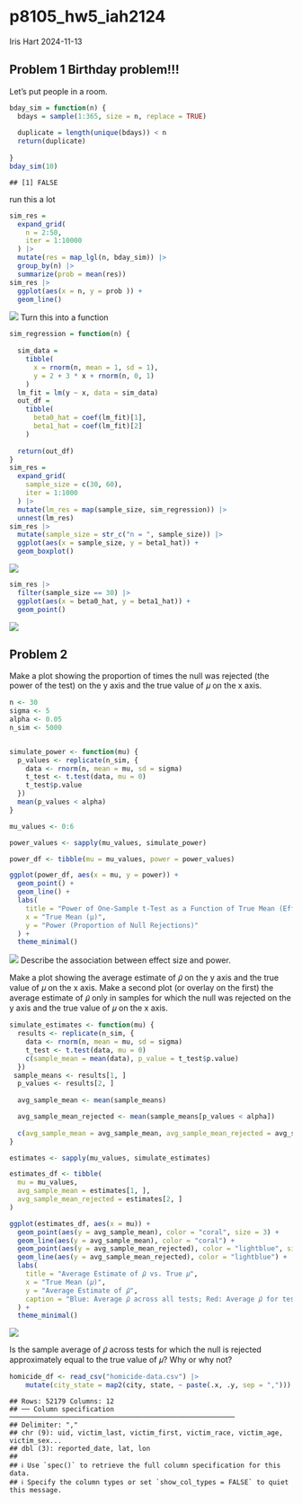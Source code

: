 p8105_hw5_iah2124
================
Iris Hart
2024-11-13

## Problem 1 Birthday problem!!!

Let’s put people in a room.

``` r
bday_sim = function(n) {
  bdays = sample(1:365, size = n, replace = TRUE)
  
  duplicate = length(unique(bdays)) < n
  return(duplicate)
  
}
bday_sim(10)
```

    ## [1] FALSE

run this a lot

``` r
sim_res = 
  expand_grid(
    n = 2:50,
    iter = 1:10000
  ) |> 
  mutate(res = map_lgl(n, bday_sim)) |> 
  group_by(n) |> 
  summarize(prob = mean(res))
sim_res |> 
  ggplot(aes(x = n, y = prob )) + 
  geom_line()
```

![](p8105_hw5_iah2124_files/figure-gfm/unnamed-chunk-2-1.png)<!-- -->
Turn this into a function

``` r
sim_regression = function(n) {
  
  sim_data = 
    tibble(
      x = rnorm(n, mean = 1, sd = 1),
      y = 2 + 3 * x + rnorm(n, 0, 1)
    )
  lm_fit = lm(y ~ x, data = sim_data)
  out_df = 
    tibble(
      beta0_hat = coef(lm_fit)[1],
      beta1_hat = coef(lm_fit)[2]
    )
  
  return(out_df)
}
sim_res = 
  expand_grid(
    sample_size = c(30, 60), 
    iter = 1:1000
  ) |> 
  mutate(lm_res = map(sample_size, sim_regression)) |> 
  unnest(lm_res)
sim_res |> 
  mutate(sample_size = str_c("n = ", sample_size)) |> 
  ggplot(aes(x = sample_size, y = beta1_hat)) + 
  geom_boxplot()
```

![](p8105_hw5_iah2124_files/figure-gfm/unnamed-chunk-3-1.png)<!-- -->

``` r
sim_res |> 
  filter(sample_size == 30) |> 
  ggplot(aes(x = beta0_hat, y = beta1_hat)) +
  geom_point()
```

![](p8105_hw5_iah2124_files/figure-gfm/unnamed-chunk-3-2.png)<!-- -->

## Problem 2

Make a plot showing the proportion of times the null was rejected (the
power of the test) on the y axis and the true value of 𝜇 on the x axis.

``` r
n <- 30    
sigma <- 5 
alpha <- 0.05  
n_sim <- 5000


simulate_power <- function(mu) {
  p_values <- replicate(n_sim, {
    data <- rnorm(n, mean = mu, sd = sigma)
    t_test <- t.test(data, mu = 0)
    t_test$p.value
  })
  mean(p_values < alpha)
}

mu_values <- 0:6

power_values <- sapply(mu_values, simulate_power)

power_df <- tibble(mu = mu_values, power = power_values)

ggplot(power_df, aes(x = mu, y = power)) +
  geom_point() +
  geom_line() +
  labs(
    title = "Power of One-Sample t-Test as a Function of True Mean (Effect Size)",
    x = "True Mean (μ)",
    y = "Power (Proportion of Null Rejections)"
  ) +
  theme_minimal()
```

![](p8105_hw5_iah2124_files/figure-gfm/unnamed-chunk-4-1.png)<!-- -->
Describe the association between effect size and power.

Make a plot showing the average estimate of 𝜇̂ on the y axis and the true
value of 𝜇 on the x axis. Make a second plot (or overlay on the first)
the average estimate of 𝜇̂ only in samples for which the null was
rejected on the y axis and the true value of 𝜇 on the x axis.

``` r
simulate_estimates <- function(mu) {
  results <- replicate(n_sim, {
    data <- rnorm(n, mean = mu, sd = sigma)
    t_test <- t.test(data, mu = 0)
    c(sample_mean = mean(data), p_value = t_test$p.value)
  })
 sample_means <- results[1, ]
  p_values <- results[2, ]
  
  avg_sample_mean <- mean(sample_means)

  avg_sample_mean_rejected <- mean(sample_means[p_values < alpha])
  
  c(avg_sample_mean = avg_sample_mean, avg_sample_mean_rejected = avg_sample_mean_rejected)
}

estimates <- sapply(mu_values, simulate_estimates)

estimates_df <- tibble(
  mu = mu_values,
  avg_sample_mean = estimates[1, ],
  avg_sample_mean_rejected = estimates[2, ]
)

ggplot(estimates_df, aes(x = mu)) +
  geom_point(aes(y = avg_sample_mean), color = "coral", size = 3) +
  geom_line(aes(y = avg_sample_mean), color = "coral") +
  geom_point(aes(y = avg_sample_mean_rejected), color = "lightblue", size = 3) +
  geom_line(aes(y = avg_sample_mean_rejected), color = "lightblue") +
  labs(
    title = "Average Estimate of 𝜇̂ vs. True 𝜇",
    x = "True Mean (𝜇)",
    y = "Average Estimate of 𝜇̂",
    caption = "Blue: Average 𝜇̂ across all tests; Red: Average 𝜇̂ for tests where null was rejected"
  ) +
  theme_minimal()
```

![](p8105_hw5_iah2124_files/figure-gfm/unnamed-chunk-5-1.png)<!-- -->

Is the sample average of 𝜇̂ across tests for which the null is rejected
approximately equal to the true value of 𝜇? Why or why not?

``` r
homicide_df <- read_csv("homicide-data.csv") |>
    mutate(city_state = map2(city, state, ~ paste(.x, .y, sep = ","))) 
```

    ## Rows: 52179 Columns: 12
    ## ── Column specification ────────────────────────────────────────────────────────
    ## Delimiter: ","
    ## chr (9): uid, victim_last, victim_first, victim_race, victim_age, victim_sex...
    ## dbl (3): reported_date, lat, lon
    ## 
    ## ℹ Use `spec()` to retrieve the full column specification for this data.
    ## ℹ Specify the column types or set `show_col_types = FALSE` to quiet this message.
